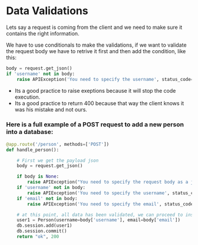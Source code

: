 # Data Validations

Lets say a request is coming from the client and we need to make sure it contains the right information.

We have to use conditionals to make the validations, if we want to validate the request body we have to retrive it first and then add the condition, like this:
```py
body = request.get_json()
if 'username' not in body:
    raise APIException('You need to specify the username', status_code=400)
```

- Its a good practice to raise exeptions because it will stop the code execution.
- Its a good practice to return 400 because that way the client knows it was his mistake and not ours.

### Here is a full example of a POST request to add a new person into a database:

```py
@app.route('/person', methods=['POST'])
def handle_person():

    # First we get the payload json
    body = request.get_json()

    if body is None:
        raise APIException("You need to specify the request body as a json object", status_code=400)
    if 'username' not in body:
        raise APIException('You need to specify the username', status_code=400)
    if 'email' not in body:
        raise APIException('You need to specify the email', status_code=400)

    # at this point, all data has been validated, we can proceed to inster into the bd
    user1 = Person(username=body['username'], email=body['email'])
    db.session.add(user1)
    db.session.commit()
    return "ok", 200
```
